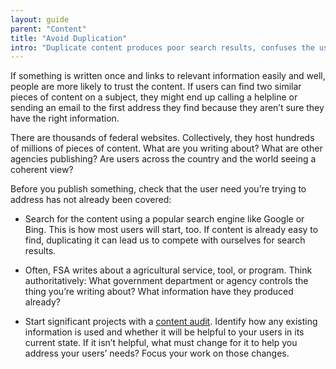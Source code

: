 ```yaml
---
layout: guide
parent: "Content"
title: "Avoid Duplication"
intro: "Duplicate content produces poor search results, confuses the user, and damages the credibility of our websites."
---
```


If something is written once and links to relevant information easily and well, people are more likely to trust the content. If users can find two similar pieces of content on a subject, they might end up calling a helpline or sending an email to the first address they find because they aren’t sure they have the right information.

There are thousands of federal websites. Collectively, they host hundreds of millions of pieces of content. What are you writing about? What are other agencies publishing? Are users across the country and the world seeing a coherent view?

Before you publish something, check that the user need you’re trying to address has not already been covered:

- Search for the content using a popular search engine like Google or Bing. This is how most users will start, too. If content is already easy to find, duplicating it can lead us to compete with ourselves for search results.

- Often, FSA writes about a agricultural service, tool, or program. Think authoritatively: What government department or agency controls the thing you’re writing about? What information have they produced already?

- Start significant projects with a [content audit][]. Identify how any existing information is used and whether it will be helpful to your users in its current state. If it isn’t helpful, what must change for it to help you address your users’ needs? Focus your work on those changes.

[content audit]: https://methods.18f.gov/decide/content-audit/
